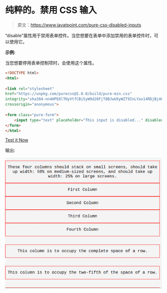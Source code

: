 # 纯粹的。禁用 CSS 输入

> 原文：<https://www.javatpoint.com/pure-css-disabled-inputs>

“disable”属性用于禁用表单控件。当您想要在表单中添加禁用的表单控件时，可以使用它。

**示例:**

当您想要停用表单控制项时，会使用这个属性。

```html
<!DOCTYPE html>
<html>

<link rel="stylesheet" 
href="https://unpkg.com/purecss@1.0.0/build/pure-min.css" 
integrity="sha384-nn4HPE8lTHyVtfCBi5yW9d20FjT8BJwUXyWZT9InLYax14RDjBj46LmSztkmNP9w" 
crossorigin="anonymous">

<form class="pure-form">
    <input type="text" placeholder="This input is disabled..." disabled>
</form>
</html>

```

[Test it Now](https://www.javatpoint.com/oprweb/test.jsp?filename=purecssinputs2)

输出:

![PureCSS Inputs 2](img/67326ed2fc1a2b9c96aec3bf14e1b7a1.png)